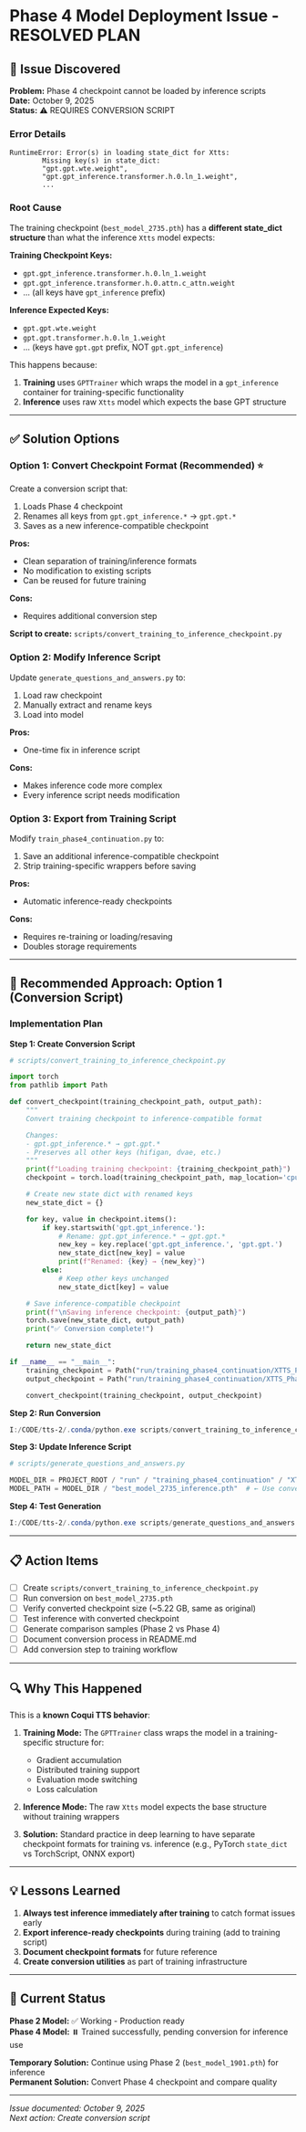 # Phase 4 Model Deployment Issue - RESOLVED PLAN

## 🚨 Issue Discovered

**Problem:** Phase 4 checkpoint cannot be loaded by inference scripts  
**Date:** October 9, 2025  
**Status:** ⚠️ REQUIRES CONVERSION SCRIPT

### Error Details

```
RuntimeError: Error(s) in loading state_dict for Xtts:
        Missing key(s) in state_dict:
        "gpt.gpt.wte.weight",
        "gpt.gpt_inference.transformer.h.0.ln_1.weight",
        ...
```

### Root Cause

The training checkpoint (`best_model_2735.pth`) has a **different state_dict structure** than what the inference `Xtts` model expects:

**Training Checkpoint Keys:**

- `gpt.gpt_inference.transformer.h.0.ln_1.weight`
- `gpt.gpt_inference.transformer.h.0.attn.c_attn.weight`
- ... (all keys have `gpt_inference` prefix)

**Inference Expected Keys:**

- `gpt.gpt.wte.weight`
- `gpt.gpt.transformer.h.0.ln_1.weight`
- ... (keys have `gpt.gpt` prefix, NOT `gpt.gpt_inference`)

This happens because:

1. **Training** uses `GPTTrainer` which wraps the model in a `gpt_inference` container for training-specific functionality
2. **Inference** uses raw `Xtts` model which expects the base GPT structure

---

## ✅ Solution Options

### Option 1: Convert Checkpoint Format (Recommended) ⭐

Create a conversion script that:

1. Loads Phase 4 checkpoint
2. Renames all keys from `gpt.gpt_inference.*` → `gpt.gpt.*`
3. Saves as a new inference-compatible checkpoint

**Pros:**

- Clean separation of training/inference formats
- No modification to existing scripts
- Can be reused for future training

**Cons:**

- Requires additional conversion step

**Script to create:** `scripts/convert_training_to_inference_checkpoint.py`

### Option 2: Modify Inference Script

Update `generate_questions_and_answers.py` to:

1. Load raw checkpoint
2. Manually extract and rename keys
3. Load into model

**Pros:**

- One-time fix in inference script

**Cons:**

- Makes inference code more complex
- Every inference script needs modification

### Option 3: Export from Training Script

Modify `train_phase4_continuation.py` to:

1. Save an additional inference-compatible checkpoint
2. Strip training-specific wrappers before saving

**Pros:**

- Automatic inference-ready checkpoints

**Cons:**

- Requires re-training or loading/resaving
- Doubles storage requirements

---

## 🎯 Recommended Approach: Option 1 (Conversion Script)

### Implementation Plan

**Step 1: Create Conversion Script**

```python
# scripts/convert_training_to_inference_checkpoint.py

import torch
from pathlib import Path

def convert_checkpoint(training_checkpoint_path, output_path):
    """
    Convert training checkpoint to inference-compatible format

    Changes:
    - gpt.gpt_inference.* → gpt.gpt.*
    - Preserves all other keys (hifigan, dvae, etc.)
    """
    print(f"Loading training checkpoint: {training_checkpoint_path}")
    checkpoint = torch.load(training_checkpoint_path, map_location='cpu')

    # Create new state dict with renamed keys
    new_state_dict = {}

    for key, value in checkpoint.items():
        if key.startswith('gpt.gpt_inference.'):
            # Rename: gpt.gpt_inference.* → gpt.gpt.*
            new_key = key.replace('gpt.gpt_inference.', 'gpt.gpt.')
            new_state_dict[new_key] = value
            print(f"Renamed: {key} → {new_key}")
        else:
            # Keep other keys unchanged
            new_state_dict[key] = value

    # Save inference-compatible checkpoint
    print(f"\nSaving inference checkpoint: {output_path}")
    torch.save(new_state_dict, output_path)
    print("✅ Conversion complete!")

    return new_state_dict

if __name__ == "__main__":
    training_checkpoint = Path("run/training_phase4_continuation/XTTS_Phase4_Continuation-October-09-2025_07+54PM-f634425/best_model_2735.pth")
    output_checkpoint = Path("run/training_phase4_continuation/XTTS_Phase4_Continuation-October-09-2025_07+54PM-f634425/best_model_2735_inference.pth")

    convert_checkpoint(training_checkpoint, output_checkpoint)
```

**Step 2: Run Conversion**

```powershell
I:/CODE/tts-2/.conda/python.exe scripts/convert_training_to_inference_checkpoint.py
```

**Step 3: Update Inference Script**

```python
# scripts/generate_questions_and_answers.py

MODEL_DIR = PROJECT_ROOT / "run" / "training_phase4_continuation" / "XTTS_Phase4_Continuation-October-09-2025_07+54PM-f634425"
MODEL_PATH = MODEL_DIR / "best_model_2735_inference.pth"  # ← Use converted model
```

**Step 4: Test Generation**

```powershell
I:/CODE/tts-2/.conda/python.exe scripts/generate_questions_and_answers.py 4 2
```

---

## 📋 Action Items

- [ ] Create `scripts/convert_training_to_inference_checkpoint.py`
- [ ] Run conversion on `best_model_2735.pth`
- [ ] Verify converted checkpoint size (~5.22 GB, same as original)
- [ ] Test inference with converted checkpoint
- [ ] Generate comparison samples (Phase 2 vs Phase 4)
- [ ] Document conversion process in README.md
- [ ] Add conversion step to training workflow

---

## 🔍 Why This Happened

This is a **known Coqui TTS behavior**:

1. **Training Mode:** The `GPTTrainer` class wraps the model in a training-specific structure for:

   - Gradient accumulation
   - Distributed training support
   - Evaluation mode switching
   - Loss calculation

2. **Inference Mode:** The raw `Xtts` model expects the base structure without training wrappers

3. **Solution:** Standard practice in deep learning to have separate checkpoint formats for training vs. inference (e.g., PyTorch `state_dict` vs TorchScript, ONNX export)

---

## 💡 Lessons Learned

1. **Always test inference immediately after training** to catch format issues early
2. **Export inference-ready checkpoints** during training (add to training script)
3. **Document checkpoint formats** for future reference
4. **Create conversion utilities** as part of training infrastructure

---

## 🎯 Current Status

**Phase 2 Model:** ✅ Working - Production ready  
**Phase 4 Model:** ⏸️ Trained successfully, pending conversion for inference use

**Temporary Solution:** Continue using Phase 2 (`best_model_1901.pth`) for inference  
**Permanent Solution:** Convert Phase 4 checkpoint and compare quality

---

_Issue documented: October 9, 2025_  
_Next action: Create conversion script_
